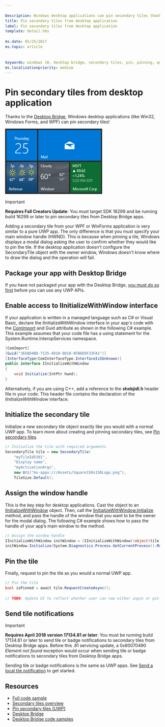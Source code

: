 ```yaml
---

Description: Windows desktop applications can pin secondary tiles thanks to the Desktop Bridge!
title: Pin secondary tiles from desktop application
label: Pin secondary tiles from desktop application
template: detail.hbs

ms.date: 05/25/2017
ms.topic: article


keywords: windows 10, desktop bridge, secondary tiles, pin, pinning, quickstart, code sample, example, secondarytile, desktop application, win32, winforms, wpf
ms.localizationpriority: medium
---
```


# Pin secondary tiles from desktop application


Thanks to the [Desktop Bridge](https://developer.microsoft.com/windows/bridges/desktop), Windows desktop applications (like Win32, Windows Forms, and WPF) can pin secondary tiles!

![Screenshot of secondary tiles](images/secondarytiles.png)

> [!IMPORTANT]
> **Requires Fall Creators Update**: You must target SDK 16299 and be running build 16299 or later to pin secondary tiles from Desktop Bridge apps.

Adding a secondary tile from your WPF or WinForms application is very similar to a pure UWP app. The only difference is that you must specify your main window handle (HWND). This is because when pinning a tile, Windows displays a modal dialog asking the user to confirm whether they would like to pin the tile. If the desktop application doesn't configure the SecondaryTile object with the owner window, Windows doesn't know where to draw the dialog and the operation will fail.


## Package your app with Desktop Bridge

If you have not packaged your app with the Desktop Bridge, [you must do so first](https://docs.microsoft.com/windows/uwp/porting/desktop-to-uwp-root) before you can use any UWP APIs.


## Enable access to IInitializeWithWindow interface

If your application is written in a managed language such as C# or Visual Basic, declare the IInitializeWithWindow interface in your app's code with the [ComImport](https://msdn.microsoft.com/library/system.runtime.interopservices.comimportattribute.aspx) and Guid attribute as shown in the following C# example. This example assumes that your code file has a using statement for the System.Runtime.InteropServices namespace.

```csharp
[ComImport]
[Guid("3E68D4BD-7135-4D10-8018-9FB6D9F33FA1")]
[InterfaceType(ComInterfaceType.InterfaceIsIUnknown)]
public interface IInitializeWithWindow
{
    void Initialize(IntPtr hwnd);
}
```

Alternatively, if you are using C++, add a reference to the **shobjidl.h** header file in your code. This header file contains the declaration of the *IInitializeWithWindow* interface.


## Initialize the secondary tile

Initialize a new secondary tile object exactly like you would with a normal UWP app. To learn more about creating and pinning secondary tiles, see [Pin secondary tiles](secondary-tiles-pinning.md).

```csharp
// Initialize the tile with required arguments
SecondaryTile tile = new SecondaryTile(
    "myTileId5391",
    "Display name",
    "myActivationArgs",
    new Uri("ms-appx:///Assets/Square150x150Logo.png"),
    TileSize.Default);
```


## Assign the window handle

This is the key step for desktop applications. Cast the object to an [IInitializeWithWindow](https://msdn.microsoft.com/library/windows/desktop/hh706981.aspx) object. Then, call the [IInitializeWithWindow.Initialize](https://msdn.microsoft.com/library/windows/desktop/hh706982.aspx) method, and pass the handle of the window that you want to be the owner for the modal dialog. The following C# example shows how to pass the handle of your app’s main window to the method.

```csharp
// Assign the window handle
IInitializeWithWindow initWindow = (IInitializeWithWindow)(object)tile;
initWindow.Initialize(System.Diagnostics.Process.GetCurrentProcess().MainWindowHandle);
```


## Pin the tile

Finally, request to pin the tile as you would a normal UWP app.

```csharp
// Pin the tile
bool isPinned = await tile.RequestCreateAsync();

// TODO: Update UI to reflect whether user can now either unpin or pin
```


## Send tile notifications

> [!IMPORTANT]
> **Requires April 2018 version 17134.81 or later**: You must be running build 17134.81 or later to send tile or badge notifications to secondary tiles from Desktop Bridge apps. Before this .81 servicing update, a 0x80070490 *Element not found* exception would occur when sending tile or badge notifications to secondary tiles from Desktop Bridge apps.

Sending tile or badge notifications is the same as UWP apps. See [Send a local tile notification](sending-a-local-tile-notification.md) to get started.


## Resources

* [Full code sample](https://github.com/Microsoft/DesktopBridgeToUWP-Samples/tree/master/Samples/SecondaryTileSample)
* [Secondary tiles overview](secondary-tiles.md)
* [Pin secondary tiles (UWP)](secondary-tiles-pinning.md)
* [Desktop Bridge](https://developer.microsoft.com/windows/bridges/desktop)
* [Desktop Bridge code samples](https://github.com/Microsoft/DesktopBridgeToUWP-Samples)